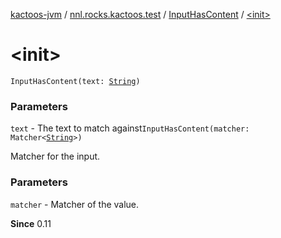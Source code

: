 [kactoos-jvm](../../index.md) / [nnl.rocks.kactoos.test](../index.md) / [InputHasContent](index.md) / [&lt;init&gt;](.)

# &lt;init&gt;

`InputHasContent(text: `[`String`](https://kotlinlang.org/api/latest/jvm/stdlib/kotlin/-string/index.html)`)`

### Parameters

`text` - The text to match against`InputHasContent(matcher: Matcher<`[`String`](https://kotlinlang.org/api/latest/jvm/stdlib/kotlin/-string/index.html)`>)`

Matcher for the input.

### Parameters

`matcher` - Matcher of the value.

**Since**
0.11

